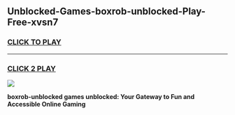 
## Unblocked-Games-boxrob-unblocked-Play-Free-xvsn7
<h3>
<a href="https://premium76.site?title=boxrob-unblocked&ref=10A">CLICK TO PLAY</a></h3>
<hr>

<h3>
<a href="https://premium76.site?title=boxrob-unblocked&ref=10A">CLICK 2 PLAY</a>
  
</h3>

<a href="https://premium76.site?title=boxrob-unblocked&ref=10A"><img src="https://clearcache.store/games.png"></a>


**boxrob-unblocked games unblocked: Your Gateway to Fun and Accessible Online Gaming**

